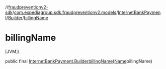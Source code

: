 //[fraudpreventionv2-sdk](../../../../index.md)/[com.expediagroup.sdk.fraudpreventionv2.models](../../index.md)/[InternetBankPayment](../index.md)/[Builder](index.md)/[billingName](billing-name.md)

# billingName

[JVM]\

public final [InternetBankPayment.Builder](index.md)[billingName](billing-name.md)([Name](../../-name/index.md)billingName)
